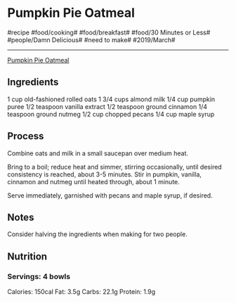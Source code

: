 # Pumpkin Pie Oatmeal
#recipe #food/cooking# #food/breakfast# #food/30 Minutes or Less# #people/Damn Delicious# #need to make# #2019/March#
- - - -
[Pumpkin Pie Oatmeal](https://damndelicious.net/2015/10/29/pumpkin-pie-oatmeal/)

## Ingredients
1 cup old-fashioned rolled oats
1 3/4 cups almond milk
1/4 cup pumpkin puree
1/2 teaspoon vanilla extract
1/2 teaspoon ground cinnamon
1/4 teaspoon ground nutmeg
1/2 cup chopped pecans
1/4 cup maple syrup

## Process
Combine oats and milk in a small saucepan over medium heat.

Bring to a boil; reduce heat and simmer, stirring occasionally, until desired consistency is reached, about 3-5 minutes. Stir in pumpkin, vanilla, cinnamon and nutmeg until heated through, about 1 minute.

Serve immediately, garnished with pecans and maple syrup, if desired.

## Notes
Consider halving the ingredients when making for two people.

## Nutrition
### Servings: 4 bowls
Calories: 150cal
Fat: 3.5g
Carbs: 22.1g
Protein: 1.9g